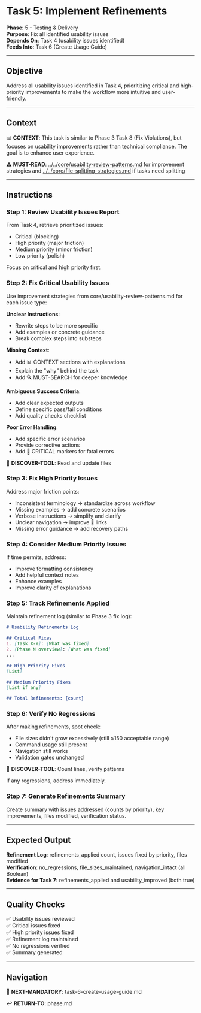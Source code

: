 # Task 5: Implement Refinements

**Phase**: 5 - Testing & Delivery  
**Purpose**: Fix all identified usability issues  
**Depends On**: Task 4 (usability issues identified)  
**Feeds Into**: Task 6 (Create Usage Guide)

---

## Objective

Address all usability issues identified in Task 4, prioritizing critical and high-priority improvements to make the workflow more intuitive and user-friendly.

---

## Context

📊 **CONTEXT**: This task is similar to Phase 3 Task 8 (Fix Violations), but focuses on usability improvements rather than technical compliance. The goal is to enhance user experience.

⚠️ **MUST-READ**: [../../core/usability-review-patterns.md](../../core/usability-review-patterns.md) for improvement strategies and [../../core/file-splitting-strategies.md](../../core/file-splitting-strategies.md) if tasks need splitting

---

## Instructions

### Step 1: Review Usability Issues Report

From Task 4, retrieve prioritized issues:
- Critical (blocking)
- High priority (major friction)
- Medium priority (minor friction)
- Low priority (polish)

Focus on critical and high priority first.

### Step 2: Fix Critical Usability Issues

Use improvement strategies from core/usability-review-patterns.md for each issue type:

**Unclear Instructions**:
- Rewrite steps to be more specific
- Add examples or concrete guidance
- Break complex steps into substeps

**Missing Context**:
- Add 📊 CONTEXT sections with explanations
- Explain the "why" behind the task
- Add 🔍 MUST-SEARCH for deeper knowledge

**Ambiguous Success Criteria**:
- Add clear expected outputs
- Define specific pass/fail conditions
- Add quality checks checklist

**Poor Error Handling**:
- Add specific error scenarios
- Provide corrective actions
- Add 🚨 CRITICAL markers for fatal errors

📖 **DISCOVER-TOOL**: Read and update files

### Step 3: Fix High Priority Issues

Address major friction points:
- Inconsistent terminology → standardize across workflow
- Missing examples → add concrete scenarios
- Verbose instructions → simplify and clarify
- Unclear navigation → improve 🎯 links
- Missing error guidance → add recovery paths

### Step 4: Consider Medium Priority Issues

If time permits, address:
- Improve formatting consistency
- Add helpful context notes
- Enhance examples
- Improve clarity of explanations

### Step 5: Track Refinements Applied

Maintain refinement log (similar to Phase 3 fix log):

```markdown
# Usability Refinements Log

## Critical Fixes
1. [Task X-Y]: [What was fixed]
2. [Phase N overview]: [What was fixed]
...

## High Priority Fixes
[List]

## Medium Priority Fixes
[List if any]

## Total Refinements: {count}
```

### Step 6: Verify No Regressions

After making refinements, spot check:
- File sizes didn't grow excessively (still ≤150 acceptable range)
- Command usage still present
- Navigation still works
- Validation gates unchanged

📖 **DISCOVER-TOOL**: Count lines, verify patterns

If any regressions, address immediately.

### Step 7: Generate Refinements Summary

Create summary with issues addressed (counts by priority), key improvements, files modified, verification status.

---

## Expected Output

**Refinement Log**: refinements_applied count, issues fixed by priority, files modified  
**Verification**: no_regressions, file_sizes_maintained, navigation_intact (all Boolean)  
**Evidence for Task 7**: refinements_applied and usability_improved (both true)

---

## Quality Checks

✅ Usability issues reviewed  
✅ Critical issues fixed  
✅ High priority issues fixed  
✅ Refinement log maintained  
✅ No regressions verified  
✅ Summary generated

---

## Navigation

🎯 **NEXT-MANDATORY**: task-6-create-usage-guide.md

↩️ **RETURN-TO**: phase.md

